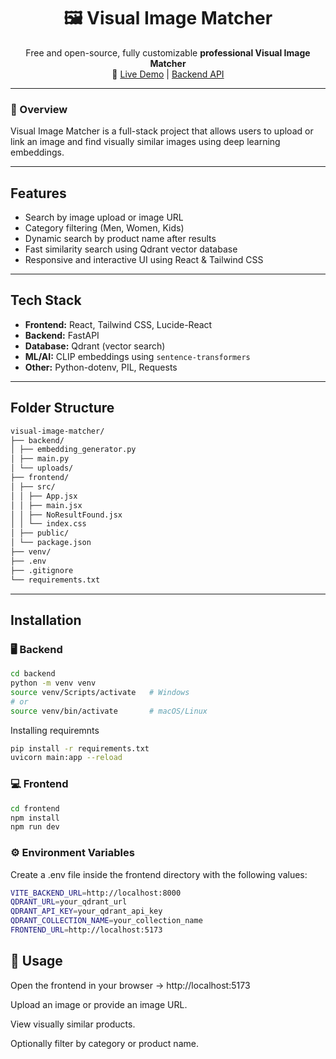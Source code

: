 <h1 align="center">🖼️ Visual Image Matcher</h1>

<p align="center">
Free and open-source, fully customizable <b>professional Visual Image Matcher</b><br>
🔗 <a href="https://your-frontend.vercel.app" target="_blank">Live Demo</a> |
<a href="https://janaksorout-visual-image-backend-deploy.hf.space" target="_blank">Backend API</a>
</p>

---

### 🧠 Overview
Visual Image Matcher is a full-stack project that allows users to upload or link an image and find visually similar images using deep learning embeddings.

---

## Features

- Search by image upload or image URL
- Category filtering (Men, Women, Kids)
- Dynamic search by product name after results
- Fast similarity search using Qdrant vector database
- Responsive and interactive UI using React & Tailwind CSS

---

## Tech Stack

- **Frontend:** React, Tailwind CSS, Lucide-React
- **Backend:** FastAPI
- **Database:** Qdrant (vector search)
- **ML/AI:** CLIP embeddings using `sentence-transformers`
- **Other:** Python-dotenv, PIL, Requests

---

## Folder Structure
```bash
visual-image-matcher/
├── backend/
│ ├── embedding_generator.py
│ ├── main.py
│ └── uploads/
├── frontend/
│ ├── src/
│ │ ├── App.jsx
│ │ ├── main.jsx
│ │ ├── NoResultFound.jsx
│ │ └── index.css
│ ├── public/
│ └── package.json
├── venv/
├── .env
├── .gitignore
└── requirements.txt

```

---

## Installation

### 🖥️ Backend

```bash
cd backend
python -m venv venv
source venv/Scripts/activate   # Windows
# or
source venv/bin/activate       # macOS/Linux
```
Installing requiremnts

```bash
pip install -r requirements.txt
uvicorn main:app --reload
```

### 💻 Frontend

```bash
cd frontend
npm install
npm run dev
```
### ⚙️ Environment Variables
Create a .env file inside the frontend directory with the following values:

```bash
VITE_BACKEND_URL=http://localhost:8000
QDRANT_URL=your_qdrant_url
QDRANT_API_KEY=your_qdrant_api_key
QDRANT_COLLECTION_NAME=your_collection_name
FRONTEND_URL=http://localhost:5173
```

## 🚀 Usage
Open the frontend in your browser → http://localhost:5173

Upload an image or provide an image URL.

View visually similar products.

Optionally filter by category or product name.
